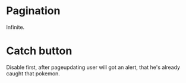 # Pagination
Infinite.
# Catch button
Disable first, after pageupdating user will got an alert, that he's already caught that pokemon.
